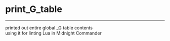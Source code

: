# print_G_table
---

printed out entire global _G table contents  
using it for linting Lua in Midnight Commander  
